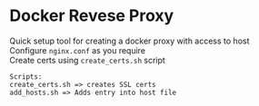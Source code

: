 # Docker Revese Proxy

Quick setup tool for creating a docker proxy with access to host<br>
Configure `nginx.conf` as you require<br>
Create certs using `create_certs.sh` script<br>

```
Scripts:
create_certs.sh => creates SSL certs
add_hosts.sh => Adds entry into host file
```